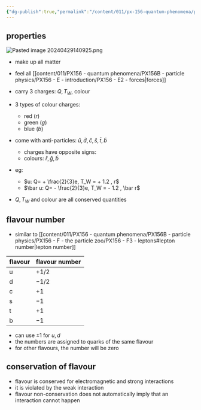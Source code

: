 ```yaml
---
{"dg-publish":true,"permalink":"/content/011/px-156-quantum-phenomena/px-156-b-particle-physics/px-156-f-the-particle-zoo/px-156-f4-quarks/","created":"2024-11-25T10:50:32.000+00:00","updated":"2024-11-26T20:02:50.940+00:00"}
---
```


## properties
![Pasted image 20240429140925.png](/img/user/pics/Pasted%20image%2020240429140925.png)
- make up all matter
- feel all [[content/011/PX156 - quantum phenomena/PX156B - particle physics/PX156 - E - introduction/PX156 - E2 - forces\|forces]]
- carry 3 charges: $Q, T_{W},$ colour
- 3 types of colour charges:
	- red ($r$)
	- green ($g$)
	- blue ($b$)

- come with anti-particles: $\bar u, \bar d, \bar c, \bar s, \bar t, \bar b$
	- charges have opposite signs:
	- colours: $\bar r, \bar g, \bar b$
- eg: 
	- $u: Q= + \frac{2}{3}e, T_W = + 1.2 , r$
	- $\bar u: Q= - \frac{2}{3}e, T_W = - 1.2 , \bar r$

- $Q, T_{W}$ and colour are all conserved quantities
## flavour number
- similar to [[content/011/PX156 - quantum phenomena/PX156B - particle physics/PX156 - F - the particle zoo/PX156 - F3 - leptons#lepton number\|lepton number]]

| flavour | flavour number |
| ------- | -------------- |
| u       | $+ 1/2$        |
| d       | $- 1/2$        |
| c       | $+ 1$          |
| s       | $- 1$          |
| t       | $+ 1$          |
| b       | $- 1$          |
- can use $\pm 1$ for $u,d$
- the numbers are assigned to quarks of the same flavour
- for other flavours, the number will be zero

## conservation of flavour
- flavour is conserved for electromagnetic and strong interactions
- it is violated by the weak interaction
- flavour non-conservation does not automatically imply that an interaction cannot happen
